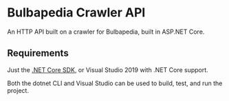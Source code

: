# Bulbapedia Crawler API

An HTTP API built on a crawler for Bulbapedia, built in ASP.NET Core.

## Requirements
Just the [.NET Core SDK](https://docs.microsoft.com/en-us/dotnet/core/install/sdk), or Visual Studio 2019 with .NET Core support.

Both the dotnet CLI and Visual Studio can be used to build, test, and run the project.
